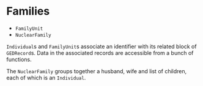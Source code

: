 # Families

- `FamilyUnit`
- `NuclearFamily`

`Individual`s and `FamilyUnit`s associate an identifier with its related block of `GEDRecord`s.  Data in the associated records are accessible from a bunch of functions.

The `NuclearFamily` groups together a husband, wife and list of children, each of which is an `Individual`.